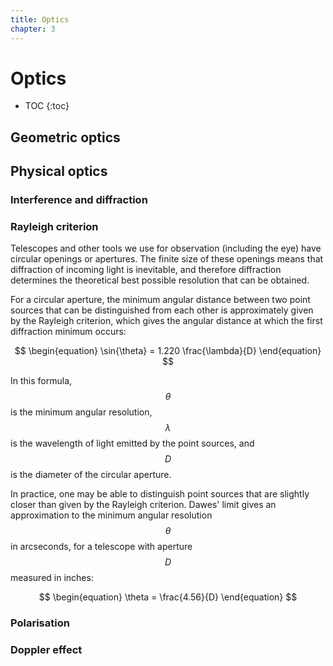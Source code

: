 ```yaml
---
title: Optics
chapter: 3
---
```

# Optics

- TOC
{:toc}

## Geometric optics

## Physical optics
### Interference and diffraction

### Rayleigh criterion
Telescopes and other tools we use for observation (including the eye) have circular openings or apertures. The finite size of these openings means that diffraction of incoming light is inevitable, and therefore diffraction determines the theoretical best possible resolution that can be obtained.

For a circular aperture, the minimum angular distance between two point sources that can be distinguished from each other is approximately given by the Rayleigh criterion, which gives the angular distance at which the first diffraction minimum occurs:

$$
\begin{equation}
\sin{\theta} = 1.220 \frac{\lambda}{D}
\end{equation}
$$

In this formula, $$\theta$$ is the minimum angular resolution, $$\lambda$$ is the wavelength of light emitted by the point sources, and $$D$$ is the diameter of the circular aperture.

In practice, one may be able to distinguish point sources that are slightly closer than given by the Rayleigh criterion. Dawes' limit gives an approximation to the minimum angular resolution $$\theta$$ in arcseconds, for a telescope with aperture $$D$$ measured in inches:

$$
\begin{equation}
\theta = \frac{4.56}{D}
\end{equation}
$$

### Polarisation

### Doppler effect

